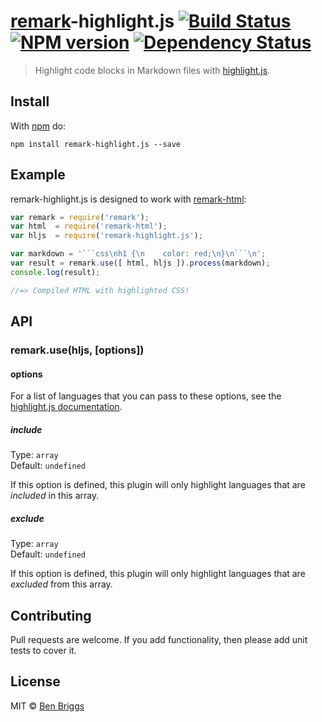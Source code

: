 # [remark]-highlight.js [![Build Status](https://travis-ci.org/ben-eb/remark-highlight.js.svg?branch=master)][ci] [![NPM version](https://badge.fury.io/js/remark-highlight.js.svg)][npm] [![Dependency Status](https://gemnasium.com/ben-eb/remark-highlight.js.svg)][deps]

> Highlight code blocks in Markdown files with [highlight.js][highlightjs].


## Install

With [npm](https://npmjs.org/package/remark-highlight.js) do:

```
npm install remark-highlight.js --save
```


## Example

remark-highlight.js is designed to work with [remark-html][html]:

```js
var remark = require('remark');
var html  = require('remark-html');
var hljs  = require('remark-highlight.js');

var markdown = '```css\nh1 {\n    color: red;\n}\n```\n';
var result = remark.use([ html, hljs ]).process(markdown);
console.log(result);

//=> Compiled HTML with highlighted CSS!
```


## API

### remark.use(hljs, [options])

#### options

For a list of languages that you can pass to these options, see the
[highlight.js documentation](http://highlightjs.readthedocs.org/en/latest/css-classes-reference.html#language-names-and-aliases).

##### include

Type: `array`  
Default: `undefined`

If this option is defined, this plugin will only highlight languages that are
*included* in this array.

##### exclude

Type: `array`  
Default: `undefined`

If this option is defined, this plugin will only highlight languages that are
*excluded* from this array.


## Contributing

Pull requests are welcome. If you add functionality, then please add unit tests
to cover it.


## License

MIT © [Ben Briggs](http://beneb.info)

[ci]:          https://travis-ci.org/ben-eb/remark-highlight.js
[deps]:        https://gemnasium.com/ben-eb/remark-highlight.js
[npm]:         http://badge.fury.io/js/remark-highlight.js
[html]:        https://github.com/wooorm/remark-html
[remark]:      https://github.com/wooorm/remark
[highlightjs]: https://github.com/isagalaev/highlight.js
